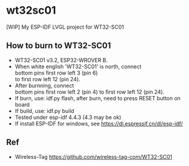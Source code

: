 # wt32sc01
[WIP] My ESP-IDF LVGL project for WT32-SC01

## How to burn to WT32-SC01  
* WT32-SC01 v3.2, ESP32-WROVER B.  
* When white english 'WT32-SC01' is north, connect  
bottom pins first row left 3 (pin 6)  
to first row left 12 (pin 24).  
* After burnning, connect   
bottom pins first row left 2 (pin 4)
to first row left 12 (pin 24).  
* If burn, use: idf.py flash, after burn, need to press RESET button on board       
* If build, use: idf.py build   
* Tested under esp-idf 4.4.3 (4.3 may be ok)  
* If install ESP-IDF for windows, see https://dl.espressif.cn/dl/esp-idf/  

## Ref  
* Wireless-Tag
https://github.com/wireless-tag-com/WT32-SC01
